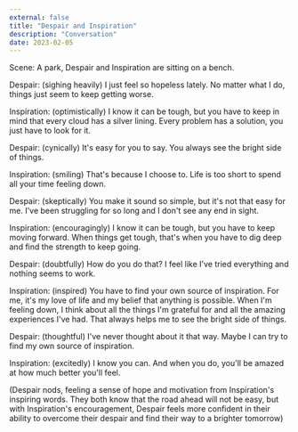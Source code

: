 ```yaml
---
external: false
title: "Despair and Inspiration"
description: "Conversation"
date: 2023-02-05
---
```


Scene: A park, Despair and Inspiration are sitting on a bench.

Despair: (sighing heavily) I just feel so hopeless lately. No matter what I do, things just seem to keep getting worse.

Inspiration: (optimistically) I know it can be tough, but you have to keep in mind that every cloud has a silver lining. Every problem has a solution, you just have to look for it.

Despair: (cynically) It's easy for you to say. You always see the bright side of things.

Inspiration: (smiling) That's because I choose to. Life is too short to spend all your time feeling down.

Despair: (skeptically) You make it sound so simple, but it's not that easy for me. I've been struggling for so long and I don't see any end in sight.

Inspiration: (encouragingly) I know it can be tough, but you have to keep moving forward. When things get tough, that's when you have to dig deep and find the strength to keep going.

Despair: (doubtfully) How do you do that? I feel like I've tried everything and nothing seems to work.

Inspiration: (inspired) You have to find your own source of inspiration. For me, it's my love of life and my belief that anything is possible. When I'm feeling down, I think about all the things I'm grateful for and all the amazing experiences I've had. That always helps me to see the bright side of things.

Despair: (thoughtful) I've never thought about it that way. Maybe I can try to find my own source of inspiration.

Inspiration: (excitedly) I know you can. And when you do, you'll be amazed at how much better you'll feel.

(Despair nods, feeling a sense of hope and motivation from Inspiration's inspiring words. They both know that the road ahead will not be easy, but with Inspiration's encouragement, Despair feels more confident in their ability to overcome their despair and find their way to a brighter tomorrow)
